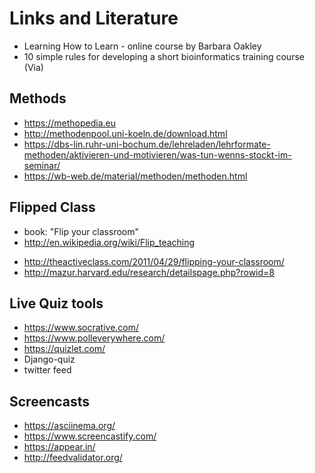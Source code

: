 
# Links and Literature

- Learning How to Learn - online course by Barbara Oakley
- 10 simple rules for developing a short bioinformatics training course (Via)

## Methods

* https://methopedia.eu
* http://methodenpool.uni-koeln.de/download.html
* https://dbs-lin.ruhr-uni-bochum.de/lehreladen/lehrformate-methoden/aktivieren-und-motivieren/was-tun-wenns-stockt-im-seminar/
* https://wb-web.de/material/methoden/methoden.html


## Flipped Class
- book: "Flip your classroom"
- http://en.wikipedia.org/wiki/Flip_teaching
* http://theactiveclass.com/2011/04/29/flipping-your-classroom/
* http://mazur.harvard.edu/research/detailspage.php?rowid=8

## Live Quiz tools

* https://www.socrative.com/
* https://www.polleverywhere.com/
* https://quizlet.com/
* Django-quiz
* twitter feed

## Screencasts

* https://asciinema.org/
* https://www.screencastify.com/
* https://appear.in/
* http://feedvalidator.org/

